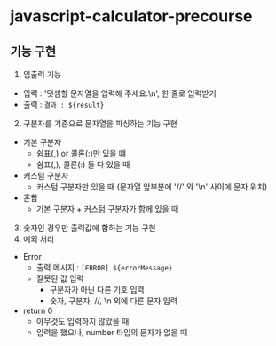 # javascript-calculator-precourse

## 기능 구현
1. 입출력 기능
  - 입력 : '덧셈할 문자열을 입력해 주세요.\n', 한 줄로 입력받기
  - 출력 : `결과 : ${result}`
2. 구분자를 기준으로 문자열을 파싱하는 기능 구현
  - 기본 구분자
    - 쉼표(,) or 콜론(:)만 있을 떄
    - 쉼표(,), 콜론(:) 둘 다 있을 때
  - 커스텀 구분자
    - 커스텀 구분자만 있을 때 (문자열 앞부분에 '//' 와 '\n' 사이에 문자 위치)
  - 혼합
    - 기본 구분자 + 커스텀 구분자가 함께 있을 때
3. 숫자인 경우만 출력값에 합하는 기능 구현
4. 예외 처리
  - Error
    - 출력 메시지 : `[ERROR] ${errorMessage}`
    - 잘못된 값 입력
      - 구분자가 아닌 다른 기호 입력
      - 숫자, 구분자, //, \n 외에 다른 문자 입력
  - return 0
    - 아무것도 입력하지 않았을 때
    - 입력을 했으나, number 타입의 문자가 없을 때